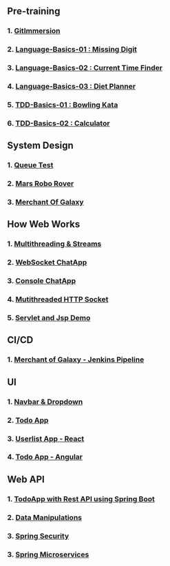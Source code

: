 ## Pre-training

### 1. [GitImmersion](https://github.com/tavisca-skadiri/gitimmersion)

### 2. [Language-Basics-01 : Missing Digit](https://github.com/tavisca-skadiri/language-basics-01)

### 3. [Language-Basics-02 : Current Time Finder](https://github.com/tavisca-skadiri/language-basics-02)

### 4. [Language-Basics-03 : Diet Planner](https://github.com/tavisca-skadiri/language-basics-03)

### 5. [TDD-Basics-01 : Bowling Kata](https://github.com/tavisca-skadiri/tdd-basics)

### 6. [TDD-Basics-02 : Calculator](https://github.com/tavisca-skadiri/tdd-basics-02)



## System Design

### 1. [Queue Test](https://github.com/tavisca-skadiri/QueueTesting)

### 2. [Mars Robo Rover](https://github.com/tavisca-skadiri/RoboRover)

### 3. [Merchant Of Galaxy](https://github.com/tavisca-skadiri/merchantofgalaxy)



## How Web Works

### 1. [Multithreading & Streams](https://github.com/tavisca-skadiri/multithreading)

### 2. [WebSocket ChatApp](https://github.com/tavisca-skadiri/ChatApp)

### 3. [Console ChatApp](https://github.com/tavisca-skadiri/SocketChatApp)

### 4. [Mutithreaded HTTP Socket](https://github.com/tavisca-skadiri/MultithreadedTcpSockets)

### 5. [Servlet and Jsp Demo](https://github.com/tavisca-skadiri/ServletDemo)



## CI/CD

### 1. [Merchant of Galaxy - Jenkins Pipeline](https://github.com/tavisca-skadiri/mog_docker)



## UI

### 1. [Navbar & Dropdown](https://github.com/tavisca-skadiri/UI-1-Navbar-Dropdown)

### 2. [Todo App](https://github.com/tavisca-skadiri/UI-Todo)

### 3. [Userlist App - React](https://github.com/tavisca-skadiri/UI-React-UserList)

### 4. [Todo App - Angular](https://github.com/tavisca-skadiri/UI-Angular-TodoApp)



## Web API

### 1. [TodoApp with Rest API using Spring Boot](https://github.com/tavisca-skadiri/Todo-Rest-Api)

### 2. [Data Manipulations](https://github.com/tavisca-skadiri/DataManipulations)

### 3. [Spring Security](https://github.com/tavisca-skadiri/SpringSecurity)

### 3. [Spring Microservices](https://github.com/tavisca-skadiri/SpringMicroservices)

